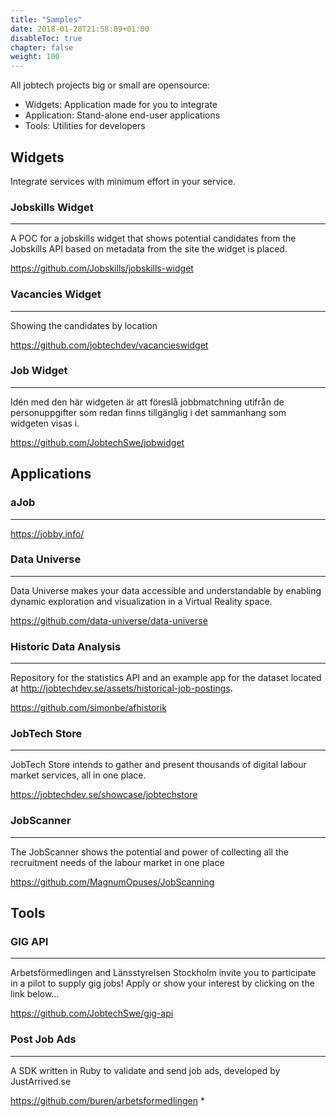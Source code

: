 ```yaml
---
title: "Samples"
date: 2018-01-28T21:58:09+01:00
disableToc: true
chapter: false
weight: 100
---
```

All jobtech projects big or small are opensource:

- Widgets: Application made for you to integrate
- Application: Stand-alone end-user applications
- Tools: Utilities for developers

## Widgets
Integrate services with minimum effort in your service.
### Jobskills Widget
---
A POC for a jobskills widget that shows potential candidates from the Jobskills API based on metadata from the site the widget is placed.

<https://github.com/Jobskills/jobskills-widget>

### Vacancies Widget
---
Showing the candidates by location

<https://github.com/jobtechdev/vacancieswidget>

### Job Widget
---
Idén med den här widgeten är att föreslå jobbmatchning utifrån de personuppgifter som redan finns tillgänglig i det sammanhang som widgeten visas i.

<https://github.com/JobtechSwe/jobwidget>

## Applications

### aJob
---
<https://jobby.info/>

### Data Universe

---
Data Universe makes your data accessible and understandable by enabling dynamic exploration and visualization in a Virtual Reality space.

<https://github.com/data-universe/data-universe>

### Historic Data Analysis

---
Repository for the statistics API and an example app for the dataset located at <http://jobtechdev.se/assets/historical-job-postings>.

<https://github.com/simonbe/afhistorik>


### JobTech Store

---
JobTech Store intends to gather and present thousands of digital labour market services, all in one place.

<https://jobtechdev.se/showcase/jobtechstore>

### JobScanner

---
The JobScanner shows the potential and power of collecting all the recruitment needs of the labour market in one place

<https://github.com/MagnumOpuses/JobScanning>


## Tools

### GIG API

---
Arbetsförmedlingen and Länsstyrelsen Stockholm invite you to participate in a pilot to supply gig jobs! Apply or show your interest by clicking on the link below…

<https://github.com/JobtechSwe/gig-api>

### Post Job Ads

---
A SDK written in Ruby to validate and send job ads, developed by JustArrived.se

<https://github.com/buren/arbetsformedlingen>
*

